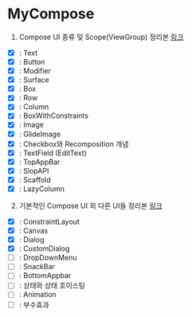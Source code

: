 # MyCompose
1. Compose UI 종류 및 Scope(ViewGroup) 정리본 [링크](https://github.com/phael1128/MyCompose/blob/main/ComposeStudy/app/src/main/java/com/example/component/ui/component1/INDEX01.md)
- [x] : Text
- [x] : Button
- [x] : Modifier
- [x] : Surface
- [x] : Box
- [x] : Row
- [x] : Column
- [x] : BoxWithConstraints
- [x] : Image
- [x] : GlideImage
- [x] : Checkbox와 Recomposition 개념
- [x] : TextField (EditText)
- [x] : TopAppBar
- [x] : SlopAPI
- [x] : Scaffold
- [x] : LazyColumn

2. 기본적인 Compose UI 외 다른 UI들 정리본 [링크](https://github.com/phael1128/MyCompose/blob/main/ComposeStudy/app/src/main/java/com/example/component/ui/component2/INDEX02.md)
- [x] : ConstraintLayout
- [x] : Canvas
- [x] : Dialog
- [x] : CustomDialog
- [ ] : DropDownMenu
- [ ] : SnackBar
- [ ] : BottomAppbar
- [ ] : 상태와 상태 호이스팅
- [ ] : Animation
- [ ] : 부수효과
